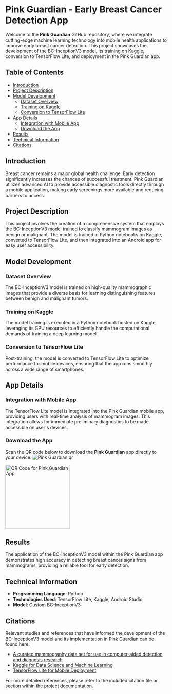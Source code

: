 # Pink Guardian - Early Breast Cancer Detection App



Welcome to the **Pink Guardian** GitHub repository, where we integrate cutting-edge machine learning technology into mobile health applications to improve early breast cancer detection. This project showcases the development of the BC-InceptionV3 model, its training on Kaggle, conversion to TensorFlow Lite, and deployment in the Pink Guardian app.

## Table of Contents

- [Introduction](#introduction)
- [Project Description](#project-description)
- [Model Development](#model-development)
  - [Dataset Overview](#dataset-overview)
  - [Training on Kaggle](#training-on-kaggle)
  - [Conversion to TensorFlow Lite](#conversion-to-tensorflow-lite)
- [App Details](#app-details)
  - [Integration with Mobile App](#integration-with-mobile-app)
  - [Download the App](#download-the-app)
- [Results](#results)
- [Technical Information](#technical-information)
- [Citations](#citations)

## Introduction

Breast cancer remains a major global health challenge. Early detection significantly increases the chances of successful treatment. Pink Guardian utilizes advanced AI to provide accessible diagnostic tools directly through a mobile application, making early screenings more available and reducing barriers to access.

## Project Description

This project involves the creation of a comprehensive system that employs the BC-InceptionV3 model trained to classify mammogram images as benign or malignant. The model is trained in Python notebooks on Kaggle, converted to TensorFlow Lite, and then integrated into an Android app for easy user accessibility.

## Model Development

### Dataset Overview

The BC-InceptionV3 model is trained on high-quality mammographic images that provide a diverse basis for learning distinguishing features between benign and malignant tumors.

### Training on Kaggle

The model training is executed in a Python notebook hosted on Kaggle, leveraging its GPU resources to efficiently handle the computational demands of training a deep learning model.

### Conversion to TensorFlow Lite

Post-training, the model is converted to TensorFlow Lite to optimize performance for mobile devices, ensuring that the app runs smoothly across a wide range of smartphones.

## App Details

### Integration with Mobile App

The TensorFlow Lite model is integrated into the Pink Guardian mobile app, providing users with real-time analysis of mammogram images. This integration allows for immediate preliminary diagnostics to be made accessible on user's devices.

### Download the App

Scan the QR code below to download the **Pink Guardian** app directly to your device:
![Pink Guardian qr](https://github.com/kanchanmaurya95/PinkGuardian/assets/26533517/fb8ed096-e201-4808-b57f-a4fac201e2c9)

<img src=" " alt="QR Code for Pink Guardian App" width="200"/>


## Results

The application of the BC-InceptionV3 model within the Pink Guardian app demonstrates high accuracy in detecting breast cancer signs from mammograms, providing a reliable tool for early detection.

## Technical Information

- **Programming Language**: Python
- **Technologies Used**: TensorFlow Lite, Kaggle, Android Studio
- **Model**: Custom BC-InceptionV3

## Citations

Relevant studies and references that have informed the development of the BC-InceptionV3 model and its implementation in Pink Guardian can be found here:

- [A curated mammography data set for use in computer-aided detection and diagnosis research](https://www.nature.com/articles/sdata2017177)
- [Kaggle for Data Science and Machine Learning](https://www.kaggle.com/)
- [TensorFlow Lite for Mobile Deployment](https://www.tensorflow.org/lite)

For more detailed references, please refer to the included citation file or section within the project documentation.
